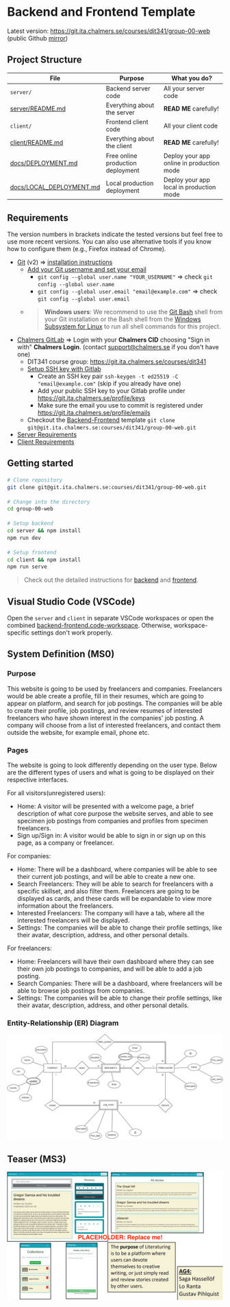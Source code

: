 # Backend and Frontend Template

Latest version: https://git.ita.chalmers.se/courses/dit341/group-00-web (public Github [mirror](https://github.com/dit341/group-00-web))

## Project Structure

| File                                                 | Purpose                           | What you do?                              |
| ---------------------------------------------------- | --------------------------------- | ----------------------------------------- |
| `server/`                                            | Backend server code               | All your server code                      |
| [server/README.md](server/README.md)                 | Everything about the server       | **READ ME** carefully!                    |
| `client/`                                            | Frontend client code              | All your client code                      |
| [client/README.md](client/README.md)                 | Everything about the client       | **READ ME** carefully!                    |
| [docs/DEPLOYMENT.md](docs/DEPLOYMENT.md)             | Free online production deployment | Deploy your app online in production mode |
| [docs/LOCAL_DEPLOYMENT.md](docs/LOCAL_DEPLOYMENT.md) | Local production deployment       | Deploy your app local in production mode  |

## Requirements

The version numbers in brackets indicate the tested versions but feel free to use more recent versions.
You can also use alternative tools if you know how to configure them (e.g., Firefox instead of Chrome).

- [Git](https://git-scm.com/) (v2) => [installation instructions](https://www.atlassian.com/git/tutorials/install-git)
  - [Add your Git username and set your email](https://docs.gitlab.com/ce/gitlab-basics/start-using-git.html#add-your-git-username-and-set-your-email)
    - `git config --global user.name "YOUR_USERNAME"` => check `git config --global user.name`
    - `git config --global user.email "email@example.com"` => check `git config --global user.email`
  - > **Windows users**: We recommend to use the [Git Bash](https://www.atlassian.com/git/tutorials/git-bash) shell from your Git installation or the Bash shell from the [Windows Subsystem for Linux](https://docs.microsoft.com/en-us/windows/wsl/install-win10) to run all shell commands for this project.
- [Chalmers GitLab](https://git.ita.chalmers.se/) => Login with your **Chalmers CID** choosing "Sign in with" **Chalmers Login**. (contact [support@chalmers.se](mailto:support@chalmers.se) if you don't have one)
  - DIT341 course group: https://git.ita.chalmers.se/courses/dit341
  - [Setup SSH key with Gitlab](https://docs.gitlab.com/ee/ssh/)
    - Create an SSH key pair `ssh-keygen -t ed25519 -C "email@example.com"` (skip if you already have one)
    - Add your public SSH key to your Gitlab profile under https://git.ita.chalmers.se/profile/keys
    - Make sure the email you use to commit is registered under https://git.ita.chalmers.se/profile/emails
  - Checkout the [Backend-Frontend](https://git.ita.chalmers.se/courses/dit341/group-00-web) template `git clone git@git.ita.chalmers.se:courses/dit341/group-00-web.git`
- [Server Requirements](./server/README.md#Requirements)
- [Client Requirements](./client/README.md#Requirements)

## Getting started

```bash
# Clone repository
git clone git@git.ita.chalmers.se:courses/dit341/group-00-web.git

# Change into the directory
cd group-00-web

# Setup backend
cd server && npm install
npm run dev

# Setup frontend
cd client && npm install
npm run serve
```

> Check out the detailed instructions for [backend](./server/README.md) and [frontend](./client/README.md).

## Visual Studio Code (VSCode)

Open the `server` and `client` in separate VSCode workspaces or open the combined [backend-frontend.code-workspace](./backend-frontend.code-workspace). Otherwise, workspace-specific settings don't work properly.

## System Definition (MS0)

### Purpose

This website is going to be used by freelancers and companies. Freelancers would be able create a profile, fill in their resumes, which are going to appear on platform, and search for job postings. The companies will be able to create their profile, job postings, and review resumes of interested freelancers who have shown interest in the companies' job posting. A company will choose from a list of interested freelancers, and contact them outside the website, for example email, phone etc.

### Pages

The website is going to look differently depending on the user type. Below are the different types of users and what is going to be displayed on their respective interfaces.

For all visitors(unregistered users):

- Home: A visitor will be presented with a welcome page, a brief description of what core purpose the website serves, and able to see specimen job postings from companies and profiles from specimen freelancers.
- Sign up/Sign in: A visitor would be able to sign in or sign up on this page, as a company or freelancer.

For companies:

- Home: There will be a dashboard, where companies will be able to see their current job postings, and will be able to create a new one.
- Search Freelancers: They will be able to search for freelancers with a specific skillset, and also filter them. Freelancers are going to be displayed as cards, and these cards will be expandable to view more information about the freelancers.
- Interested Freelancers: The company will have a tab, where all the interested freelancers will be displayed.
- Settings: The companies will be able to change their profile settings, like their avatar, description, address, and other personal details.

For freelancers:

- Home: Freelancers will have their own dashboard where they can see their own job postings to companies, and will be able to add a job posting.
- Search Companies: There will be a dashboard, where freelancers will be able to browse job postings from companies.
- Settings: The companies will be able to change their profile settings, like their avatar, description, address, and other personal details.

### Entity-Relationship (ER) Diagram

![ER Diagram](./images/ER.diagram.png)

## Teaser (MS3)

![Teaser](./images/teaser.png)
